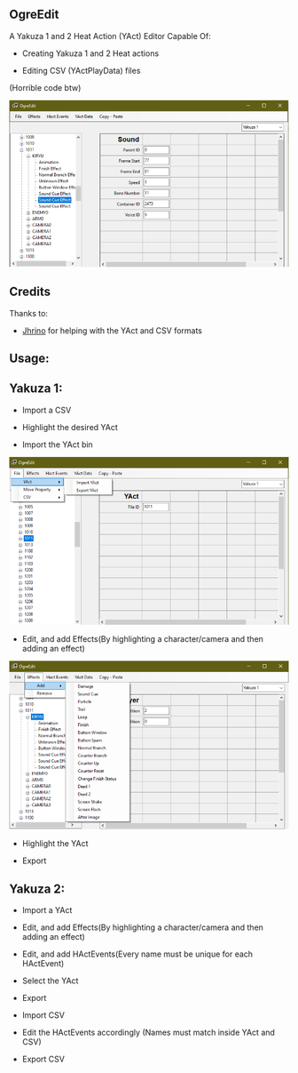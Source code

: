 ## OgreEdit  
A Yakuza 1 and 2 Heat Action (YAct) Editor Capable Of:
  
* Creating Yakuza 1 and 2 Heat actions
  
* Editing CSV (YActPlayData) files

(Horrible code btw)

![Image](Images/OgreEdit.PNG)

## Credits

Thanks to:  

* [Jhrino](https://github.com/Fronkln) for helping with the YAct and CSV formats  

## Usage:  

## Yakuza 1:

* Import a CSV

* Highlight the desired YAct

* Import the YAct bin

![Image](Images/OgreEdit3.png)

* Edit, and add Effects(By highlighting a character/camera and then adding an effect)

![Image](Images/OgreEdit2.png)

* Highlight the YAct

* Export

## Yakuza 2:

* Import a YAct

* Edit, and add Effects(By highlighting a character/camera and then adding an effect)

* Edit, and add HActEvents(Every name must be unique for each HActEvent)

* Select the YAct

* Export

* Import CSV

* Edit the HActEvents accordingly (Names must match inside YAct and CSV)

* Export CSV
